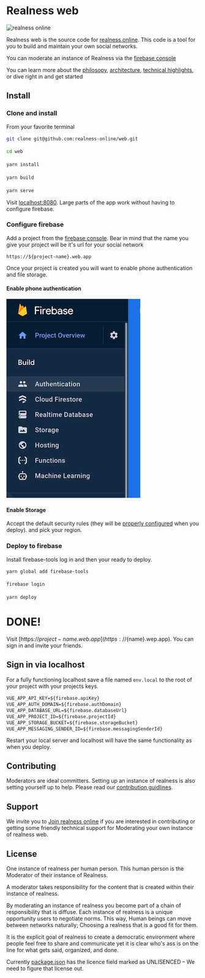 # Realness web

![realness online](https://realness.online/180.png)

Realness web is the source code for [realness.online](https://realness.online). This code is a tool for you to build and maintain your own social networks.

You can moderate an instance of Realness via the [firebase console](https://firebase.google.com)

You can learn more about the [philosopy](docs/philosophy.md), [architecture](docs/architecture.md), [technical highlights](docs/highlights.md), or dive right in and get started

## Install

### Clone and install

From your favorite terminal

```bash
git clone git@github.com:realness-online/web.git

cd web

yarn install

yarn build

yarn serve
```
Visit [localhost:8080](http://localhost:8080/). Large parts of the app work without having to configure firebase.

### Configure firebase

Add a project from the [firebase console](https://console.firebase.google.com). Bear in mind that the name you give your project will be it's url for your social network

```
https://${project-name}.web.app
```
Once your project is created you will want to enable phone authentication and file storage.

#### Enable phone authentication
![Authentication](docs/auth.jpg)

#### Enable Storage

Accept the default security rules (they will be [properly configured](storage.rules) when you deploy). and pick your region.

### Deploy to firebase

Install firebase-tools log in and then your ready to deploy.

```bash
yarn global add firebase-tools

firebase login

yarn deploy
```

# DONE!

Visit [https://${project-name}.web.app](https://${name}.wep.app). You can sign in and invite your friends.

## Sign in via localhost

For a fully functioning localhost save a file named ```env.local``` to the root of your project with your projects keys.

```
VUE_APP_API_KEY=${firebase.apiKey}
VUE_APP_AUTH_DOMAIN=${firebase.authDomain}
VUE_APP_DATABASE_URL=${firebase.databaseUrl}
VUE_APP_PROJECT_ID=${firebase.projectId}
VUE_APP_STORAGE_BUCKET=${firebase.storageBucket}
VUE_APP_MESSAGING_SENDER_ID=${firebase.messagingSenderId}
```

Restart your local server and localhost will have the same functionality as when you deploy.

## Contributing

Moderators are ideal committers. Setting up an instance of realness is also setting yourself up to help. Please read our [contribution guidlines](docs/contributing.md).

## Support

We invite you to [Join realness online](https://realness.online) if you are interested in contributing or getting some friendly technical support for Moderating your own instance of realness web.

## License

One instance of realness per human person. This human person is the Moderator of their instance of Realness.

A moderator takes responsibility for the content that is created within their instance of realness.

By moderating an instance of realness you become part of a chain of responsibility that is diffuse. Each instance of realness is a unique opportunity users to negotiate norms. This way, Human beings can move between networks naturally; Choosing a realness that is a good fit for them.

It is the explicit goal of realness to create a democratic environment where people feel free to share and communicate yet it is clear who's ass is on the line for what gets said, organized, and done.

Currently [package.json](package.json) has the licence field marked as UNLISENCED – We need to figure that license out.
